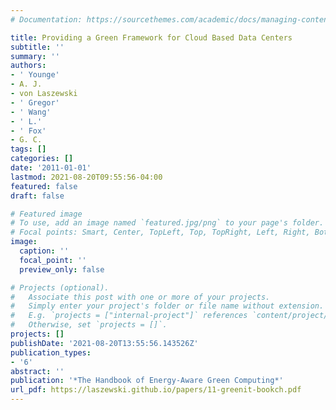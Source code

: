 ```yaml
---
# Documentation: https://sourcethemes.com/academic/docs/managing-content/

title: Providing a Green Framework for Cloud Based Data Centers
subtitle: ''
summary: ''
authors:
- ' Younge'
- A. J.
- von Laszewski
- ' Gregor'
- ' Wang'
- ' L.'
- ' Fox'
- G. C.
tags: []
categories: []
date: '2011-01-01'
lastmod: 2021-08-20T09:55:56-04:00
featured: false
draft: false

# Featured image
# To use, add an image named `featured.jpg/png` to your page's folder.
# Focal points: Smart, Center, TopLeft, Top, TopRight, Left, Right, BottomLeft, Bottom, BottomRight.
image:
  caption: ''
  focal_point: ''
  preview_only: false

# Projects (optional).
#   Associate this post with one or more of your projects.
#   Simply enter your project's folder or file name without extension.
#   E.g. `projects = ["internal-project"]` references `content/project/deep-learning/index.md`.
#   Otherwise, set `projects = []`.
projects: []
publishDate: '2021-08-20T13:55:56.143526Z'
publication_types:
- '6'
abstract: ''
publication: '*The Handbook of Energy-Aware Green Computing*'
url_pdf: https://laszewski.github.io/papers/11-greenit-bookch.pdf
---
```

